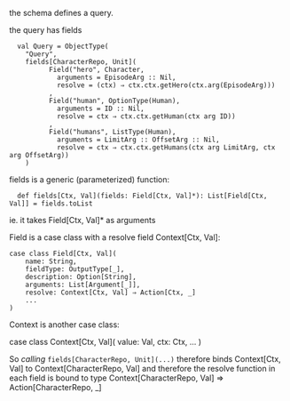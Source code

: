 the schema defines a query.

the query has fields

```
  val Query = ObjectType(
    "Query", 
	fields[CharacterRepo, Unit](
	      Field("hero", Character,
	        arguments = EpisodeArg :: Nil,
	        resolve = (ctx) ⇒ ctx.ctx.getHero(ctx.arg(EpisodeArg)))
	      ,
	      Field("human", OptionType(Human),
	        arguments = ID :: Nil,
	        resolve = ctx ⇒ ctx.ctx.getHuman(ctx arg ID))
	      ,
	      Field("humans", ListType(Human),
	        arguments = LimitArg :: OffsetArg :: Nil,
	        resolve = ctx ⇒ ctx.ctx.getHumans(ctx arg LimitArg, ctx arg OffsetArg))
	)
```


fields is a generic (parameterized) function:

```
  def fields[Ctx, Val](fields: Field[Ctx, Val]*): List[Field[Ctx, Val]] = fields.toList
```
  ie. it takes Field[Ctx, Val]* as arguments


Field is a case class with a resolve field Context[Ctx, Val]:

```
case class Field[Ctx, Val](
    name: String,
    fieldType: OutputType[_],
    description: Option[String],
    arguments: List[Argument[_]],
    resolve: Context[Ctx, Val] ⇒ Action[Ctx, _]
    ...
)
```

Context is another case class:

case class Context[Ctx, Val](
  value: Val,
  ctx: Ctx,
  ...
)


So *calling* `fields[CharacterRepo, Unit](...)` therefore binds Context[Ctx, Val] to Context[CharacterRepo, Val] and therefore the resolve function in each field is bound to type Context[CharacterRepo, Val] => Action[CharacterRepo, _]


